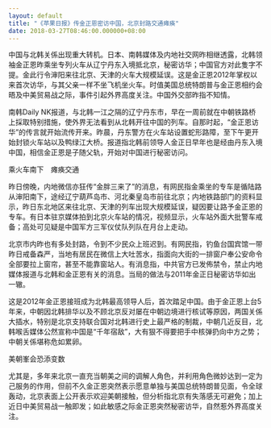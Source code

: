 ```yaml
---
layout: default
title: "《苹果日报》传金正恩密访中国，北京封路交通瘫痪"
date: 2018-03-27T08:46:00.000000+08:00
---
```


中国与北韩关係出现重大转机。日本、南韩媒体及内地社交网昨相继透露，北韩领袖金正恩昨乘坐专列火车从辽宁丹东入境抵北京，秘密访华；中国官方对此隻字不提。金此行令渖阳来往北京、天津的火车大规模延误。这是金正恩2012年掌权以来首次访华，与其父亲一样不坐飞机坐火车。时值美国总统特朗普与金正恩相约会晤及中美贸易战之际，事件引起外界高度关注。中国外交部昨指不知情。

南韩Daily NK报道，与北韩一江之隔的辽宁丹东市，早在一周前就在中朝铁路桥上採取特别措施，使外界无法看到从北韩开往中国的列车。自那时起，“金正恩访华”的传言就开始流传开来。昨晨，丹东警方在火车站设置蛇形路障，至下午更开始封锁火车站以及鸭绿江大桥。报道指北韩前领导人金正日早年也是经由丹东入境中国，相信金正恩是子随父轨，开始对中国进行秘密访问。

乘火车南下　瘫痪交通

昨日傍晚，内地微信亦狂传“金胖三来了”的消息，有网民指金乘坐的专车是循陆路从渖阳南下，途经辽宁葫芦岛市、河北秦皇岛市前往北京；内地铁路部门的资料显示，昨日东北地区来往北京、天津的列车出现大规模延误，疑因要让路予金正恩的专车。有日本驻京媒体拍到北京火车站的情况，视频显示，火车站外面大批警车戒备；高处可见疑是中国军方三军仪仗队列队在月台上走动。

北京市内昨也有多处封路，令到不少民众上班迟到。有网民指，钓鱼台国宾馆一带昨日戒备森严，当地有居民在微信上大吐苦水，指面向大街的一排窗户奉公安命令全部要拉上窗帘，甚至不能靠窗站人。有消息指，中共官方已发佈禁令，禁止内地媒体报道与北韩和金正恩有关的消息。当局的做法与2011年金正日秘密访华如出一辙。

这是2012年金正恩接班成为北韩最高领导人后，首次踏足中国。由于金正恩上台5年来，中朝因北韩排华以及不顾北京反对屡在中朝边境进行核试等原因，两国关係大插水，特别是北京支持联合国对北韩进行史上最严格的制裁，中朝几近反目，北韩喉舌媒体公然宣称中国是“千年宿敌”，大有狠不得要把手中核弹扔向中方之势；中朝关係堪称危如累卵。

美朝峯会恐添变数

尤其是，多年来北京一直充当朝美之间的调解人角色，并利用角色微妙达到一定为己服务的作用，但前不久金正恩突然表示愿意单独与美国总统特朗普见面，令全球轰动，北京表面上公开表示欢迎美朝接触，但分析指北京有失落感无可避免；加上近日中美贸易战一触即发；如此敏感之际金正恩突然秘密访华，自然惹外界高度关注。

